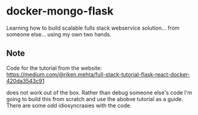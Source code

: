 # docker-mongo-flask
Learning how to build scalable fulls stack webservice solution... from someone else... using my own two hands.

## Note

Code for the tutorial from the website: https://medium.com/@riken.mehta/full-stack-tutorial-flask-react-docker-420da3543c91

does not work out of the box.  Rather than debug someone else's code I'm going to build this from scratch and use the abobve tutorial as a guide.  There are some odd idiosyncrasies with the code.

